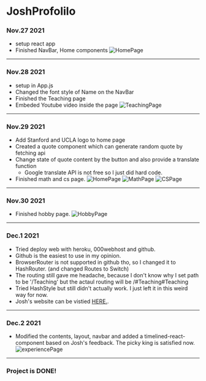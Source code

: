 # JoshProfolilo
### Nov.27 2021
* setup react app
* Finished NavBar, Home components
![HomePage](https://github.com/JiangyanLiNEU/JoshProfolilo/blob/master/Screen%20Shot%202021-11-27%20at%2023.25.52.png)

<hr>

### Nov.28 2021
* setup <BrowserRouter> in App.js
* Changed the font style of Name on the NavBar
* Finished the Teaching page 
* Embeded Youtube video inside the page
![TeachingPage](https://github.com/JiangyanLiNEU/JoshProfolilo/blob/master/teaching.png)
<hr>

### Nov.29 2021
* Add Stanford and UCLA logo to home page
* Created a quote component which can generate random quote by fetching api
* Change state of quote content by the button and also provide a translate function
  * Google translate API is not free so I just did hard code.
* Finished math and cs page.
![HomePage](https://github.com/JiangyanLiNEU/JoshProfolilo/blob/master/home%20quote.png)
![MathPage](https://github.com/JiangyanLiNEU/JoshProfolilo/blob/master/math.png)
![CSPage](https://github.com/JiangyanLiNEU/JoshProfolilo/blob/master/cs.png)
<hr>

### Nov.30 2021
* Finished hobby page.
![HobbyPage](https://github.com/JiangyanLiNEU/JoshProfolilo/blob/master/hobbyPage.png)
<hr>

### Dec.1 2021
* Tried deploy web with heroku, 000webhost and github.
 * Github is the easiest to use in my opinion.
* BrowserRouter is not supported in github tho, so I changed it to HashRouter. (and changed Routes to Switch)
* The routing still gave me headache, because I don't know why I set path to be '/Teaching' but the actaul routing will be /#Teaching#Teaching
* Tried HashStyle but still didn't actually work. I just left it in this weird way for now.
* Josh's website can be vistied [HERE.](https://jiangyanlineu.github.io/JoshProfolilo/).
<hr>
 
 ### Dec.2 2021
* Modified the contents, layout, navbar and added a timelined-react-component based on Josh's feedback. The picky king is satisfied now.
 ![experiencePage](https://github.com/JiangyanLiNEU/JoshProfolilo/blob/master/experiencePage.png)
<hr>
 
 <h3> Project is DONE! </h3>
 
